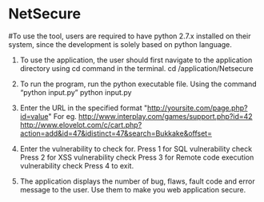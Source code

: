 # NetSecure

#To use the tool, users are required to have python 2.7.x installed on their system, since the development is solely based on python language.

1.  To use the application, the user should first navigate to the application directory using cd command in the terminal.
	cd /application/Netsecure

2.  To run the program, run the python executable file. Using the command “python input.py”
	python input.py

3.  Enter the URL in the specified format "http://yoursite.com/page.php?id=value"
    For eg. http://www.interplay.com/games/support.php?id=42
    http://www.elovelot.com/c/cart.php?action=add&id=47&idistinct=47&search=Bukkake&offset=

4.  Enter the vulnerability to check for.
    Press 1 for SQL vulnerability check
    Press 2 for XSS vulnerability check
    Press 3 for Remote code execution vulnerability check
    Press 4 to exit.

5.  The application displays the number of bug, flaws, fault code and error message to the user. Use them to make you web application secure.



